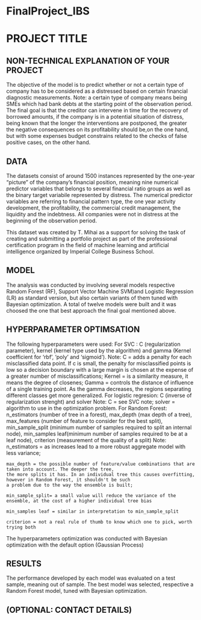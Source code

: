 # FinalProject_IBS
# PROJECT TITLE 


## NON-TECHNICAL EXPLANATION OF YOUR PROJECT

The objective of the model is to predict whether or not a certain type of company has to be considered as
a distressed based on certain financial diagnostic measurements. Note: a certain type of company means
being SMEs which had bank debts at the starting point of the observation period. The final goal is that
the creditor can intervene in time for the recovery of borrowed amounts, if the company is in a potential
situation of distress, being known that the longer the interventions are postponed, the greater the 
negative consequences on its profitability should be,on the one hand, but with some expenses budget constrains related to 
the checks of false positive cases, on the other hand.

## DATA

The datasets consist of around 1500 instances represented by the one-year “picture” of the company’s financial 
position, meaning nine numerical predictor variables that belongs to several financial ratio groups as well as 
the binary target variabile represented by distress. 
The numerical predictor variables are referring to financial pattern type, the one year activity development, 
the profitability, the  commercial credit management, the liquidity and the indebtness. All companies were not 
in distress at the beginning of the observation period. 

This dataset was created by T. Mihai as a support for solving the task of creating and submitting a portfolio 
project as part of the professional certification program in the field of machine learning and artificial 
intelligence organized by Imperial College Business School.


## MODEL 

The analysis was conducted by involving several models respective Random Forest (RF), Support Vector Machine 
SVM)and Logistic Regression (LR) as standard version, but also certain variants of them tuned with Bayesian 
optimization. A total of twelve models were built and it was choosed the one that best approach the final goal
mentioned above.


## HYPERPARAMETER OPTIMSATION

The following hyperparameters were used:
For SVC : C (regularization parameter), kernel (kernel type used by the algorithm) and gamma (Kernel coefficient 
for ‘rbf’, ‘poly’ and ‘sigmoid’).
Note:
	C = adds a penalty for each misclassified data point. If c is small, the penalty for misclassified 
	points is low so a decision boundary with a large margin is chosen at the expense of a greater number of 
	misclassifications;
	Kernel = is a similarity measure, it means the degree of closenes;
	Gamma = controls the distance of influence of a single training point. As the gamma decreases, the regions 
	separating different classes get more generalized.
For logistic regresion: C (inverse of regularization strenght) and solver
Note:
	C = see SVC note;
	solver = algorithm to use in the optimization problem.
For Random Forest: n_estimators (number of tree in a forest), max_depth (max depth of a tree), max_features (number 
of feature to consider for the best split), min_sample_split (minimum number of samples required to split an internal 
node), min_samples leaf(minimum number of samples required to be at a leaf node), criterion (measurement of the quality 
of a split)
Note:
	n_estimators = as increases lead to a more robust aggregate model with less variance;
	
	max_depth = the possible number of feature/value combinations that are taken into account. The deeper the tree, 
	the more splits it has. In an individual tree this causes overfitting, however in Random Forest, it shouldn't be such 
	a problem due to the way the ensemble is built;
	
	min_sample_split= a small value will reduce the variance of the ensemble, at the cost of a higher individual tree bias
	
	min_samples leaf = similar in interpretation to min_sample_split
	
	criterion = not a real rule of thumb to know which one to pick, worth trying both
The hyperparameters optimization was conducted with Bayesian optimization with the default option (Gaussian Process)

## RESULTS

The performance developed by each model was evaluated on a test sample, meaning out of sample. The best model was 
selected, respective a Random Forest model, tuned with Bayesian optimization.


## (OPTIONAL: CONTACT DETAILS)
